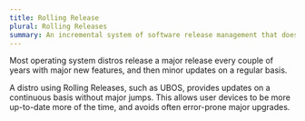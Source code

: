 ```yaml
---
title: Rolling Release
plural: Rolling Releases
summary: An incremental system of software release management that does not employ major releases.
---
```


Most operating system distros release a major release every couple of years with
major new features, and then minor updates on a regular basis.

A distro using Rolling Releases, such as UBOS, provides updates on a continuous
basis without major jumps. This allows user devices to be more up-to-date more
of the time, and avoids often error-prone major upgrades.
